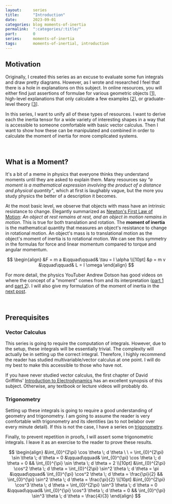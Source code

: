 ```yaml
---
layout:     series
title:      "Introduction"
date:       2023-09-01
categories: blog moments-of-inertia
permalink:  ":categories/:title/"
part:       0
series:     moments-of-inertia
tags:       moments-of-inertial, introduction
---
```


## Motivation

Originally, I created this series as an excuse to evaluate some fun integrals and draw pretty diagrams. However, as I wrote and researched I feel that there is a hole in explanations on this subject. In online resources, you will either find just assertions of formulae for various geometric objects [[1](https://scienceworld.wolfram.com/physics/MomentofInertia.html)], high-level explanations that only calculate a few examples [[2](https://phys.libretexts.org/Courses/Joliet_Junior_College/Physics_201_-_Fall_2019v2/Book%3A_Custom_Physics_textbook_for_JJC/11%3A_Rotational_Kinematics_Angular_Momentum_and_Energy/11.06%3A_Calculating_Moments_of_Inertia)], or graduate-level theory [[3](https://ocw.mit.edu/courses/16-07-dynamics-fall-2009/dd277ec654440f4c2b5b07d6c286c3fd_MIT16_07F09_Lec26.pdf)]. 

In this series, I want to unify all of these types of resources. I want to derive each the inertia tensor for a wide variety of interesting shapes in a way that is accessible to someone comfortable with basic vector calculus. Then I want to show how these can be manipulated and combined in order to calculate the moment of inertia for more complicated systems.

<br>

## What is a Moment?

It's a bit of a meme in physics that everyone thinks they understand moments until they are asked to explain them. Many resources say _"a moment is a mathematical expression involving the product of a distance and physical quantity"_, which at first is laughably vague, but the more you study physics the better of a description it becomes.

At the most basic level, we observe that objects with mass have an intrinsic resistance to change. Elegantly summarized as [Newton's First Law of Motion](https://www.khanacademy.org/science/physics/forces-newtons-laws/newtons-laws-of-motion/a/what-is-newtons-first-law#:~:text=Newton's%20first%20law%3A%20An%20object,the%20status%20quo%20of%20motion.): _An object at rest remains at rest, and an object in motion remains in motion_. This is true for both translation and rotation. The **moment of inertia** is the mathematical quantity that measures an object's resistance to change in rotational motion. An object's mass is to translational motion as the object's moment of inertia is to rotational motion. We can see this symmetry in the formulas for force and linear momentum compared to torque and angular momentum.

$$
\begin{align}
    &F = m a
    &\qquad\qquad&
    \tau = I \alpha \\[10pt]
    &p = m v
    &\qquad\qquad&
    L = I \omega
\end{align}
$$

For more detail, the physics YouTuber Andrew Dotson has good videos on where the concept of a "moment" comes from and its interpretation ([part 1](https://www.youtube.com/watch?v=0flh8ovhZ9k) and [part 2](https://www.youtube.com/watch?v=k24FnV3myO4)). I will also give my formulation of the moment of inertia in the [next post](/blog/moments-of-inertia/definition-of-a-moment).

<br>

## Prerequisites

### Vector Calculus

This series is going to require the computation of integrals. However, due to the setup, these integrals will be essentially trivial. The complexity will actually be in setting up the correct integral. Therefore, I highly recommend the reader has studied multivariable/vector calculus at one point. I will do my best to make this accessible to those who have not. 

If you have never studied vector calculus, the first chapter of David Griffiths' [Introduction to Electrodynamics](https://hansandcassady.org/David%20J.%20Griffiths-Introduction%20to%20Electrodynamics-Addison-Wesley%20(2012).pdf) has an excellent synopsis of this subject. Otherwise, any textbook or lecture videos will probably do.

### Trigonometry

Setting up these integrals is going to require a good understanding of geometry and trigonometry. I am going to assume the reader is very comfortable with trigonometry and its identities (as to not belabor over every minute detail). If this is not the case, I have a series on [trigonometry](/blog/trigonometry).

Finally, to prevent repetition in proofs, I will assert some trigonometric integrals. I leave it as an exercise to the reader to prove these results.

$$
\begin{align}
    &\int_{0}^{2\pi} \cos \theta \; d \theta \ \ = \int_{0}^{2\pi} \sin \theta \; d \theta = 0
    &\qquad\qquad&
    \int_{0}^{\pi} \cos \theta \; d \theta = 0
    &&
    \int_{0}^{\pi} \sin \theta \; d \theta = 2
    \\[10pt]
    &\int_{0}^{2\pi} \cos^2 \theta \; d \theta = \int_{0}^{2\pi} \sin^2 \theta \; d \theta = \pi
    &\qquad\qquad&
    \int_{0}^{\pi} \cos^2 \theta \; d \theta = \frac{\pi}{2}
    &&
    \int_{0}^{\pi} \sin^2 \theta \; d \theta = \frac{\pi}{2}
    \\[10pt]
    &\int_{0}^{2\pi} \cos^3 \theta \; d \theta = \int_{0}^{2\pi} \sin^3 \theta \; d \theta = 0
    &\qquad\qquad&
    \int_{0}^{\pi} \cos^3 \theta \; d \theta = 0
    &&
    \int_{0}^{\pi} \sin^3 \theta \; d \theta = \frac{4}{3}
\end{align}
$$